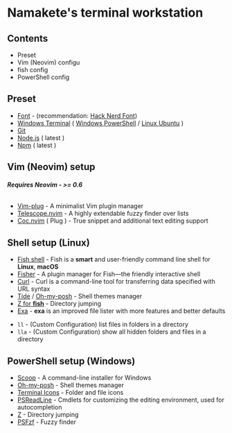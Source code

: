 # Namakete's terminal workstation

## Contents

- Preset
- Vim (Neovim) configu
- fish config
- PowerShell config

## Preset
- [Font](https://github.com/ryanoasis/nerd-fonts#patched-fonts) - (recommendation: [Hack Nerd Font](https://github.com/ryanoasis/nerd-fonts/releases/download/v2.1.0/Hack.zip))
- [Windows Terminal](https://www.microsoft.com/en-US/p/windows-terminal/9n0dx20hk701?activetab=pivot:overviewtab) ( [Windows PowerShell](https://docs.microsoft.com/en-us/powershell/) / [Linux Ubuntu](https://www.microsoft.com/en-us/p/ubuntu/9nblggh4msv6#activetab=pivot:overviewtab) )
- [Git](https://git-scm.com/)
- [Node.js](https://nodejs.org/en/) ( latest )
- [Npm](https://www.npmjs.com/) ( latest )
## Vim (Neovim) setup

###### **Requires Neovim - >= 0.6**
- [Vim-plug](https://github.com/junegunn/vim-plug) - A minimalist Vim plugin manager
- [Telescope.nvim](https://github.com/nvim-telescope/telescope.nvim) - A highly extendable fuzzy finder over lists
- [Coc.nvim](https://github.com/neoclide/coc.nvim) ( Plug ) - True snippet and additional text editing support
## Shell setup (Linux)  
- [Fish shell](https://fishshell.com/) - Fish is a **smart** and user-friendly command line
shell for **Linux**, **macOS**
- [Fisher](https://github.com/jorgebucaran/fisher) - A plugin manager for Fish—the friendly interactive shell
- [Curl](https://www.tecmint.com/install-curl-in-linux/) - Curl is a command-line tool for transferring data specified with URL syntax
- [Tide](https://github.com/IlanCosman/tide) / [Oh-my-posh](https://ohmyposh.dev/) - Shell themes manager
- [Z for **fish**](https://github.com/jethrokuan/z) - Directory jumping
- [Exa](https://the.exa.website/) - **exa** is an improved file lister with more features and better defaults
* ```ll``` - (Custom Configuration) list files in folders in a directory
* ```lla``` - (Custom Configuration) show all hidden folders and files in a directory
## PowerShell setup (Windows)
- [Scoop](https://scoop.sh/) - A command-line installer for Windows
- [Oh-my-posh](https://ohmyposh.dev/) - Shell themes manager
- [Terminal Icons](https://github.com/devblackops/Terminal-Icons) - Folder and file icons
- [PSReadLine](https://docs.microsoft.com/en-us/powershell/module/psreadline/?view=powershell-7.2) - Cmdlets for customizing the editing environment, used for autocompletion
- [Z](https://www.powershellgallery.com/packages/z/1.1.13) - Directory jumping
- [PSFzf](https://github.com/kelleyma49/PSFzf) - Fuzzy finder
## 
